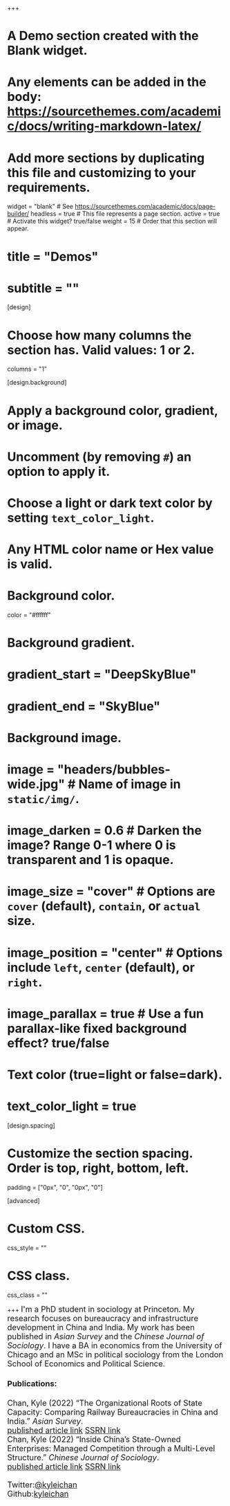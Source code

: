 +++
# A Demo section created with the Blank widget.
# Any elements can be added in the body: https://sourcethemes.com/academic/docs/writing-markdown-latex/
# Add more sections by duplicating this file and customizing to your requirements.

widget = "blank"  # See https://sourcethemes.com/academic/docs/page-builder/
headless = true  # This file represents a page section.
active = true  # Activate this widget? true/false
weight = 15  # Order that this section will appear.

# title = "Demos"
# subtitle = ""

[design]
  # Choose how many columns the section has. Valid values: 1 or 2.
  columns = "1"

[design.background]
  # Apply a background color, gradient, or image.
  #   Uncomment (by removing `#`) an option to apply it.
  #   Choose a light or dark text color by setting `text_color_light`.
  #   Any HTML color name or Hex value is valid.

  # Background color.
   color = "#ffffff"

  # Background gradient.
  # gradient_start = "DeepSkyBlue"
  # gradient_end = "SkyBlue"

  # Background image.
  # image = "headers/bubbles-wide.jpg"  # Name of image in `static/img/`.
  # image_darken = 0.6  # Darken the image? Range 0-1 where 0 is transparent and 1 is opaque.
  # image_size = "cover"  #  Options are `cover` (default), `contain`, or `actual` size.
  # image_position = "center"  # Options include `left`, `center` (default), or `right`.
  # image_parallax = true  # Use a fun parallax-like fixed background effect? true/false

  # Text color (true=light or false=dark).
  # text_color_light = true

[design.spacing]
  # Customize the section spacing. Order is top, right, bottom, left.
  padding = ["0px", "0", "0px", "0"]

[advanced]
 # Custom CSS. 
 css_style = ""

 # CSS class.
 css_class = ""

+++
<font size=4>I'm a PhD student in sociology at Princeton. My research focuses on bureaucracy and infrastructure development in China and India. My work has been published in *Asian Survey* and the *Chinese Journal of Sociology*. I have a BA in economics from the University of Chicago and an MSc in political sociology from the London School of Economics and Political Science.
#### Publications:
Chan, Kyle (2022) “The Organizational Roots of State Capacity: Comparing Railway Bureaucracies in China and India.” *Asian Survey*.</br>[published article link](https://online.ucpress.edu/as/article/doi/10.1525/as.2022.1720395/192939/The-Organizational-Roots-of-State)  [SSRN link](https://papers.ssrn.com/sol3/papers.cfm?abstract_id=4216961)</br>
Chan, Kyle (2022) “Inside China’s State-Owned Enterprises: Managed Competition through a Multi-Level Structure.” *Chinese Journal of Sociology*.</br>[published article link](https://journals.sagepub.com/doi/full/10.1177/2057150X221123388) [SSRN link](https://papers.ssrn.com/sol3/papers.cfm?abstract_id=4216968)</br></br>
Twitter:[@kyleichan](https://twitter.com/kyleichan)</br>
Github:[kyleichan](https://github.com/kyleichan)</font>